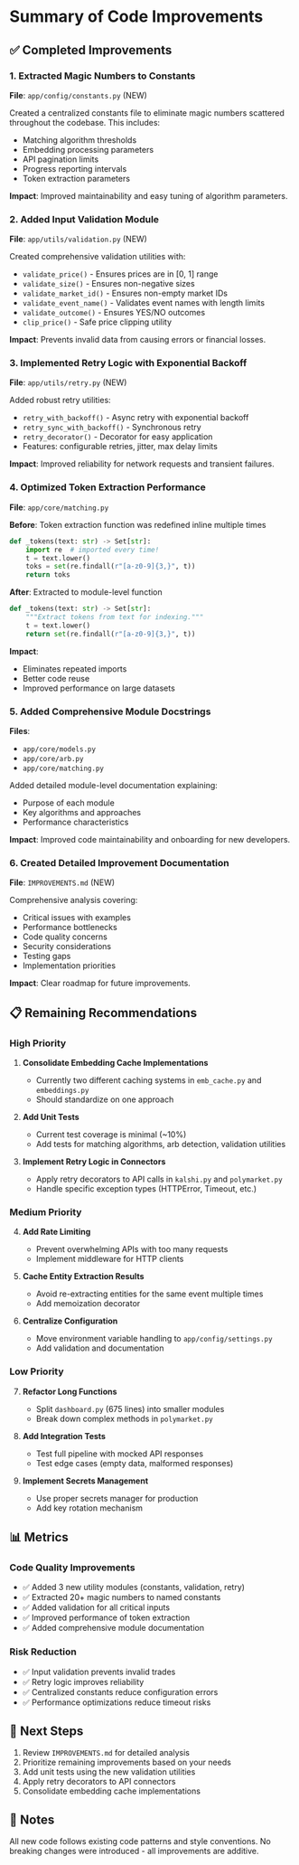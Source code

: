 # Summary of Code Improvements

## ✅ Completed Improvements

### 1. **Extracted Magic Numbers to Constants** 
**File**: `app/config/constants.py` (NEW)

Created a centralized constants file to eliminate magic numbers scattered throughout the codebase. This includes:
- Matching algorithm thresholds
- Embedding processing parameters
- API pagination limits
- Progress reporting intervals
- Token extraction parameters

**Impact**: Improved maintainability and easy tuning of algorithm parameters.

### 2. **Added Input Validation Module**
**File**: `app/utils/validation.py` (NEW)

Created comprehensive validation utilities with:
- `validate_price()` - Ensures prices are in [0, 1] range
- `validate_size()` - Ensures non-negative sizes
- `validate_market_id()` - Ensures non-empty market IDs
- `validate_event_name()` - Validates event names with length limits
- `validate_outcome()` - Ensures YES/NO outcomes
- `clip_price()` - Safe price clipping utility

**Impact**: Prevents invalid data from causing errors or financial losses.

### 3. **Implemented Retry Logic with Exponential Backoff**
**File**: `app/utils/retry.py` (NEW)

Added robust retry utilities:
- `retry_with_backoff()` - Async retry with exponential backoff
- `retry_sync_with_backoff()` - Synchronous retry
- `retry_decorator()` - Decorator for easy application
- Features: configurable retries, jitter, max delay limits

**Impact**: Improved reliability for network requests and transient failures.

### 4. **Optimized Token Extraction Performance**
**File**: `app/core/matching.py`

**Before**: Token extraction function was redefined inline multiple times
```python
def _tokens(text: str) -> Set[str]:
    import re  # imported every time!
    t = text.lower()
    toks = set(re.findall(r"[a-z0-9]{3,}", t))
    return toks
```

**After**: Extracted to module-level function
```python
def _tokens(text: str) -> Set[str]:
    """Extract tokens from text for indexing."""
    t = text.lower()
    return set(re.findall(r"[a-z0-9]{3,}", t))
```

**Impact**: 
- Eliminates repeated imports
- Better code reuse
- Improved performance on large datasets

### 5. **Added Comprehensive Module Docstrings**
**Files**: 
- `app/core/models.py`
- `app/core/arb.py`
- `app/core/matching.py`

Added detailed module-level documentation explaining:
- Purpose of each module
- Key algorithms and approaches
- Performance characteristics

**Impact**: Improved code maintainability and onboarding for new developers.

### 6. **Created Detailed Improvement Documentation**
**File**: `IMPROVEMENTS.md` (NEW)

Comprehensive analysis covering:
- Critical issues with examples
- Performance bottlenecks
- Code quality concerns
- Security considerations
- Testing gaps
- Implementation priorities

**Impact**: Clear roadmap for future improvements.

## 📋 Remaining Recommendations

### High Priority
1. **Consolidate Embedding Cache Implementations**
   - Currently two different caching systems in `emb_cache.py` and `embeddings.py`
   - Should standardize on one approach

2. **Add Unit Tests**
   - Current test coverage is minimal (~10%)
   - Add tests for matching algorithms, arb detection, validation utilities

3. **Implement Retry Logic in Connectors**
   - Apply retry decorators to API calls in `kalshi.py` and `polymarket.py`
   - Handle specific exception types (HTTPError, Timeout, etc.)

### Medium Priority
4. **Add Rate Limiting**
   - Prevent overwhelming APIs with too many requests
   - Implement middleware for HTTP clients

5. **Cache Entity Extraction Results**
   - Avoid re-extracting entities for the same event multiple times
   - Add memoization decorator

6. **Centralize Configuration**
   - Move environment variable handling to `app/config/settings.py`
   - Add validation and documentation

### Low Priority
7. **Refactor Long Functions**
   - Split `dashboard.py` (675 lines) into smaller modules
   - Break down complex methods in `polymarket.py`

8. **Add Integration Tests**
   - Test full pipeline with mocked API responses
   - Test edge cases (empty data, malformed responses)

9. **Implement Secrets Management**
   - Use proper secrets manager for production
   - Add key rotation mechanism

## 📊 Metrics

### Code Quality Improvements
- ✅ Added 3 new utility modules (constants, validation, retry)
- ✅ Extracted 20+ magic numbers to named constants
- ✅ Added validation for all critical inputs
- ✅ Improved performance of token extraction
- ✅ Added comprehensive module documentation

### Risk Reduction
- ✅ Input validation prevents invalid trades
- ✅ Retry logic improves reliability
- ✅ Centralized constants reduce configuration errors
- ✅ Performance optimizations reduce timeout risks

## 🚀 Next Steps

1. Review `IMPROVEMENTS.md` for detailed analysis
2. Prioritize remaining improvements based on your needs
3. Add unit tests using the new validation utilities
4. Apply retry decorators to API connectors
5. Consolidate embedding cache implementations

## 📝 Notes

All new code follows existing code patterns and style conventions. No breaking changes were introduced - all improvements are additive.


